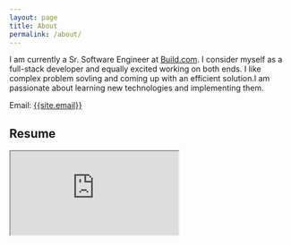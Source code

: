 ```yaml
---
layout: page
title: About
permalink: /about/
---
```

<p>
I am currently a Sr. Software Engineer at <a href="https://www.build.com" target="_blank">Build.com</a>. I consider myself as a full-stack developer and equally excited working on both ends. I like complex problem sovling and coming up with an efficient solution.I am passionate about learning new technologies and implementing them. 
</p>

Email: <a href="mailto:{{site.email}}?Subject=From Blog Site:">{{site.email}}</a>

## Resume
<iframe src="https://docs.google.com/document/d/e/2PACX-1vSqsGPzkhnBRtBt28aoxkfEtkooJMKvslDIbDCZ9CaJUrc2aSPgp9Ebny27idrLzbtAHF3nafcJQ7Dn/pub?embedded=true"></iframe>
